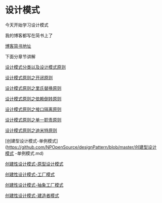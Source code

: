 # 设计模式

今天开始学习设计模式

我的博客都写在简书上了

[博客简书地址](https://www.jianshu.com/nb/23963285)

下面分章节讲解

[设计模式分类以及设计模式原则](https://github.com/NPOpenSource/designPattern/blob/master/设计模式分类以及设计模式原则.md)

[设计模式原则之开闭原则](https://github.com/NPOpenSource/designPattern/blob/master/设计模式原则之开闭原则.md)

[设计模式原则之里氏替换原则](https://github.com/NPOpenSource/designPattern/blob/master/设计模式原则之开闭原则.md)

[设计模式原则之依赖倒转原则](https://github.com/NPOpenSource/designPattern/blob/master/设计模式原则之依赖倒转原则.md)

[设计模式原则之接口隔离原则](https://github.com/NPOpenSource/designPattern/blob/master/设计模式原则之接口隔离原则.md)

[设计模式原则之单一职责原则](https://github.com/NPOpenSource/designPattern/blob/master/设计模式原则之单一职责原则.md)

[设计模式原则之迪米特原则](https://github.com/NPOpenSource/designPattern/blob/master/设计模式原则之迪米特原则.md)

[创建型设计模式-单例模式](https://github.com/NPOpenSource/designPattern/blob/master/创建型设计模式 -单例模式.md)

[创建性设计模式-原型设计模式](https://github.com/NPOpenSource/designPattern/blob/master/创建性设计模式-原型设计模式.md)

[创建性设计模式-工厂模式](https://github.com/NPOpenSource/designPattern/blob/master/创建性设计模式-工厂模式.md)

[创建性设计模式-抽象工厂模式](https://github.com/NPOpenSource/designPattern/blob/master/创建性设计模式-抽象工厂模式.md)

[创建性设计模式-建造者模式](https://github.com/NPOpenSource/designPattern/blob/master/创建性设计模式-建造者模式.md)











